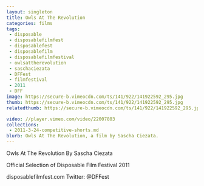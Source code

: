 ```yaml
---
layout: singleton
title: Owls At The Revolution
categories: films
tags:
 - disposable
 - disposablefilmfest
 - disposablefest
 - disposablefilm
 - disposablefilmfestival
 - owlsattherevolution
 - saschaciezata
 - DFFest
 - filmfestival
 - 2011
 - DFF
image: https://secure-b.vimeocdn.com/ts/141/922/141922592_295.jpg
thumb: https://secure-b.vimeocdn.com/ts/141/922/141922592_295.jpg
relatedthumb: https://secure-b.vimeocdn.com/ts/141/922/141922592_295.jpg

video: //player.vimeo.com/video/22007803
collections:
 - 2011-3-24-competitive-shorts.md
blurb: Owls At The Revolution, a film by Sascha Ciezata.
---
```


Owls At The Revolution
By Sascha Ciezata

Official Selection of Disposable Film Festival 2011

disposablefilmfest.com
Twitter: @DFFest
